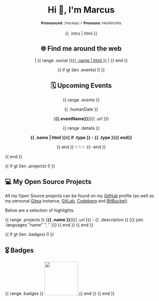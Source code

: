 <div align="center">

# Hi 👋, I'm Marcus

<sup>**Pronounced:** /ˈmɑːkəs/ ⚡️ **Pronouns:** He/Him/His</sup>

{{ .intro | html }}

## 🌐 Find me around the web

| {{ range .social }}<a href="{{ .url }}" rel="me" title="{{ .title }}">{{ .name | html }}</a> | {{ end }}

{{ if gt (len .events) 0 }}
## 🗓 Upcoming Events

{{ range .events }}
<div>{{ .humanDate }}</div>
<div>

[**{{.eventName}}**]({{ .url }})

</div>
{{ range .details }}
<strong>

{{ .name | html }}{{ if .type }} - {{ .type }}{{ end}}

</strong>
{{ end }}
✨✨✨
{{- end }}

</div>

{{ end }}

{{ if gt (len .projects) 0 }}
## 💻 My Open Source Projects

All my Open Source projects can be found on my <a href="https://github.com/AverageMarcus">GitHub</a> profile (as well as my personal <a href="https://git.cluster.fun">Gitea</a> instance, <a href="https://gitlab.com/AverageMarcus">GitLab</a>, <a href="https://codeberg.org/AverageMarcus">Codeberg</a> and <a href="https://bitbucket.org/AverageMarcus/workspace/projects/PROJ">BitBucket</a>).

Below are a selection of highlights.

{{ range .projects }}
[**{{ .name }}**]({{ .url }}) - {{ .description }} [{{ join .languages "name" ", " }}]
{{ end }}
{{ end }}

{{ if gt (len .badges) 0 }}
## 🎖️ Badges

{{ range .badges }}
<a href="{{ .url }}" target="_blank">
  <img src="{{ .img }}" width="110px" />
</a>
{{ end }}
{{ end }}
